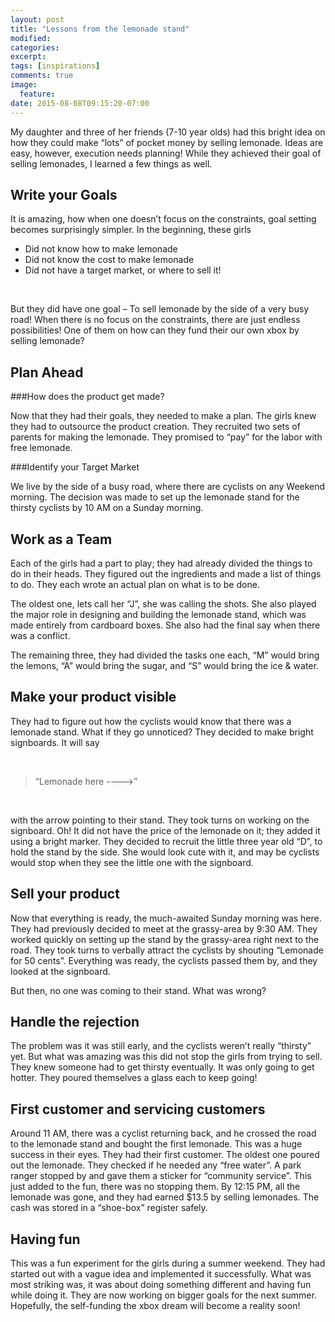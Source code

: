 ```yaml
---
layout: post
title: "Lessons from the lemonade stand"
modified:
categories: 
excerpt:
tags: [inspirations]
comments: true
image:
  feature:
date: 2015-08-08T09:15:20-07:00
---
```


My daughter and three of her friends (7-10 year olds) had this bright idea on how they could make “lots” of pocket money by selling lemonade. Ideas are easy, however, execution needs planning! While they achieved their goal of selling lemonades, I learned a few things as well.

Write your Goals
----------------
It is amazing, how when one doesn’t focus on the constraints, goal setting becomes surprisingly simpler. In the beginning, these girls

* Did not know how to make lemonade
* Did not know the cost to make lemonade
* Did not have a target market, or where to sell it!

&nbsp;

But they did have one goal – To sell lemonade by the side of a very busy road! When there is no focus on the constraints, there are just endless possibilities! One of them on how can they fund their our own xbox by selling lemonade?

Plan Ahead
----------

###How does the product get made?

Now that they had their goals, they needed to make a plan. The girls knew they had to outsource the product creation. They recruited two sets of parents for making the lemonade. They promised to “pay” for the labor with free lemonade.

###Identify your Target Market

We live by the side of a busy road, where there are cyclists on any Weekend morning. The decision was made to set up the lemonade stand for the thirsty cyclists by 10 AM on a Sunday morning.

Work as a Team
--------------
Each of the girls had a part to play; they had already divided the things to do in their heads. They figured out the ingredients and made a list of things to do. They each wrote an actual plan on what is to be done.

The oldest one, lets call her “J”, she was calling the shots. She also played the major role in designing and building the lemonade stand, which was made entirely from cardboard boxes. She also had the final say when there was a conflict.

The remaining three, they had divided the tasks one each, “M” would bring the lemons, “A” would bring the sugar, and “S” would bring the ice & water.

Make your product visible
-------------------------
They had to figure out how the cyclists would know that there was a lemonade stand. What if they go unnoticed? They decided to make bright signboards. It will say

&nbsp;

> “Lemonade here ---->”

&nbsp;

with the arrow pointing to their stand. They took turns on working on the signboard. Oh! It did not have the price of the lemonade on it; they added it using a bright marker. They decided to recruit the little three year old “D”, to hold the stand by the side. She would look cute with it, and may be cyclists would stop when they see the little one with the signboard.

Sell your product
-----------------
Now that everything is ready, the much-awaited Sunday morning was here. They had previously decided to meet at the grassy-area by 9:30 AM. They worked quickly on setting up the stand by the grassy-area right next to the road. They took turns to verbally attract the cyclists by shouting “Lemonade for 50 cents”. Everything was ready, the cyclists passed them by, and they looked at the signboard.

But then, no one was coming to their stand. What was wrong?

Handle the rejection
--------------------
The problem was it was still early, and the cyclists weren’t really “thirsty” yet. But what was amazing was this did not stop the girls from trying to sell. They knew someone had to get thirsty eventually. It was only going to get hotter. They poured themselves a glass each to keep going!

First customer and servicing customers
--------------------------------------
Around 11 AM, there was a cyclist returning back, and he crossed the road to the lemonade stand and bought the first lemonade. This was a huge success in their eyes. They had their first customer. The oldest one poured out the lemonade. They checked if he needed any “free water”. A park ranger stopped by and gave them a sticker for “community service”. This just added to the fun, there was no stopping them. By 12:15 PM, all the lemonade was gone, and they had earned $13.5 by selling lemonades. The cash was stored in a “shoe-box” register safely.

Having fun
----------
This was a fun experiment for the girls during a summer weekend. They had started out with a vague idea and implemented it successfully. What was most striking was, it was about doing something different and having fun while doing it. They are now working on bigger goals for the next summer. Hopefully, the self-funding the xbox dream will become a reality soon!